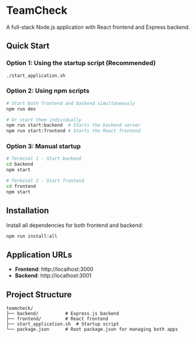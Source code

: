 # TeamCheck

A full-stack Node.js application with React frontend and Express backend.

## Quick Start

### Option 1: Using the startup script (Recommended)
```bash
./start_application.sh
```

### Option 2: Using npm scripts
```bash
# Start both frontend and backend simultaneously
npm run dev

# Or start them individually
npm run start:backend  # Starts the backend server
npm run start:frontend # Starts the React frontend
```

### Option 3: Manual startup
```bash
# Terminal 1 - Start backend
cd backend
npm start

# Terminal 2 - Start frontend  
cd frontend
npm start
```

## Installation

Install all dependencies for both frontend and backend:
```bash
npm run install:all
```

## Application URLs

- **Frontend**: http://localhost:3000
- **Backend**: http://localhost:3001

## Project Structure

```
teamcheck/
├── backend/          # Express.js backend
├── frontend/         # React frontend
├── start_application.sh  # Startup script
└── package.json      # Root package.json for managing both apps
```
